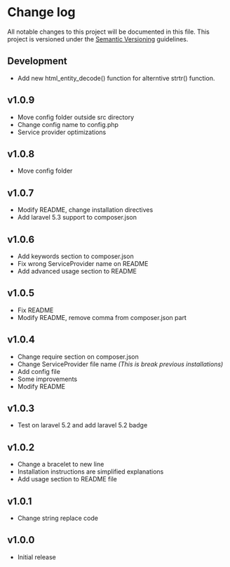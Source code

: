 # Change log

All notable changes to this project will be documented in this file. This project is versioned under the [Semantic Versioning](http://semver.org/) guidelines.

## Development

- Add new html_entity_decode() function for alterntive strtr() function.

## v1.0.9

- Move config folder outside src directory
- Change config name to config.php
- Service provider optimizations

## v1.0.8

- Move config folder

## v1.0.7

- Modify README, change installation directives
- Add laravel 5.3 support to composer.json

## v1.0.6

- Add keywords section to composer.json
- Fix wrong ServiceProvider name on README
- Add advanced usage section to README

## v1.0.5

- Fix README
- Modify README, remove comma from composer.json part

## v1.0.4

- Change require section on composer.json
- Change ServiceProvider file name *(This is break previous installations)*
- Add config file
- Some improvements
- Modify README 

## v1.0.3

- Test on laravel 5.2 and add laravel 5.2 badge

## v1.0.2

- Change a bracelet to new line
- Installation instructions are simplified explanations
- Add usage section to README file

## v1.0.1

- Change string replace code

## v1.0.0

- Initial release
